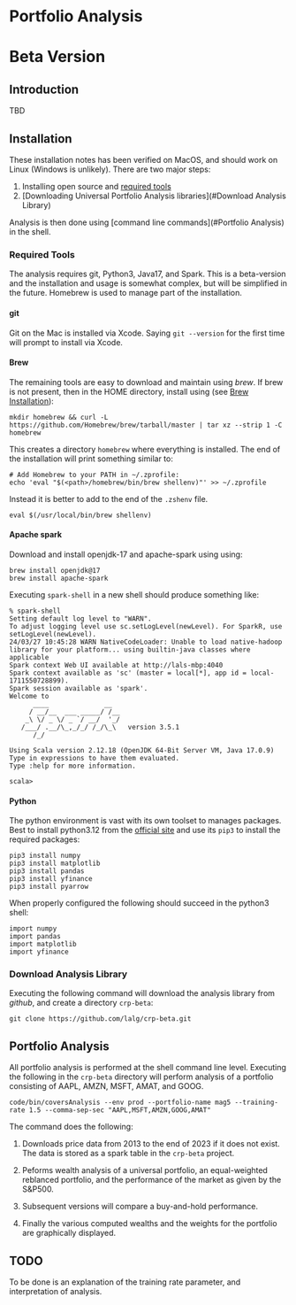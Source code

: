 # Portfolio Analysis
# Beta Version

## Introduction
TBD

## Installation

These installation notes has been verified on MacOS, and should work
on Linux (Windows is unlikely). There are two major steps: 

1. Installing open source and [required tools](https://github.com/lalg/crp-beta?tab=readme-ov-file#required-tools)
2. [Downloading Universal Portfolio Analysis libraries](#Download Analysis Library)
	
Analysis is then done using 
[command line commands](#Portfolio Analysis)
in the shell.

### Required Tools
The analysis requires git, Python3, Java17, and Spark. This is a
beta-version and the installation and usage is somewhat complex, but
will be simplified in the future. Homebrew is used to manage part of
the installation.

#### git
   Git on the Mac is installed via Xcode. Saying `git --version` for
   the first time will prompt to install via Xcode.



#### Brew
The remaining
tools are easy to download and maintain using _brew_. If brew is not
present, then in the HOME directory, install using (see 
[Brew Installation](https://docs.brew.sh/Installation#untar-anywhere-unsupported)):

```shell
mkdir homebrew && curl -L https://github.com/Homebrew/brew/tarball/master | tar xz --strip 1 -C homebrew
```
This creates a directory `homebrew` where everything is installed. The
end of the installation will print something similar to: 

```console
# Add Homebrew to your PATH in ~/.zprofile:
echo 'eval "$(<path>/homebrew/bin/brew shellenv)"' >> ~/.zprofile
```

Instead it is better to add to the end of the `.zshenv` file.
```console
eval $(/usr/local/bin/brew shellenv)
```

#### Apache spark

Download and install openjdk-17 and apache-spark using using: 
```shell
brew install openjdk@17
brew install apache-spark
```

Executing `spark-shell` in a new shell should produce something like:

```console
% spark-shell
Setting default log level to "WARN".
To adjust logging level use sc.setLogLevel(newLevel). For SparkR, use setLogLevel(newLevel).
24/03/27 10:45:28 WARN NativeCodeLoader: Unable to load native-hadoop library for your platform... using builtin-java classes where applicable
Spark context Web UI available at http://lals-mbp:4040
Spark context available as 'sc' (master = local[*], app id = local-1711550728899).
Spark session available as 'spark'.
Welcome to
      ____              __
     / __/__  ___ _____/ /__
    _\ \/ _ \/ _ `/ __/  '_/
   /___/ .__/\_,_/_/ /_/\_\   version 3.5.1
      /_/
         
Using Scala version 2.12.18 (OpenJDK 64-Bit Server VM, Java 17.0.9)
Type in expressions to have them evaluated.
Type :help for more information.

scala> 
```
#### Python

The python environment is vast with its own
toolset to manages packages. Best to install python3.12 from the 
[official site](https://www.python.org/downloads/macos/) and use
its `pip3` to install the required packages:
```shell
pip3 install numpy
pip3 install matplotlib
pip3 install pandas
pip3 install yfinance
pip3 install pyarrow
```

When properly configured the following should succeed in the python3
shell: 
```
import numpy
import pandas
import matplotlib
import yfinance
```

### Download Analysis Library
Executing the following command will download the analysis library from
_github_, and create a directory `crp-beta`:
```shell
git clone https://github.com/lalg/crp-beta.git
```

## Portfolio Analysis
All portfolio analysis is performed at the shell command line
level. Executing the following in the `crp-beta` directory will
perform analysis of a portfolio consisting of AAPL, AMZN, MSFT, AMAT,
and GOOG.

```shell
code/bin/coversAnalysis --env prod --portfolio-name mag5 --training-rate 1.5 --comma-sep-sec "AAPL,MSFT,AMZN,GOOG,AMAT"
```
The command does the following:
1. Downloads price data from 2013 to the end of 2023 if it does not
   exist. The data is stored as a spark table in the `crp-beta`
   project.
   
2. Peforms wealth analysis of a universal portfolio, an
   equal-weighted reblanced portfolio, and the performance of the
   market as given by the S&P500.
   
3. Subsequent versions will compare a buy-and-hold performance.

4. Finally the various computed wealths and the weights for the
   portfolio are graphically displayed.
   
   
## TODO
To be done is an explanation of the training rate parameter, and
interpretation of analysis. 
